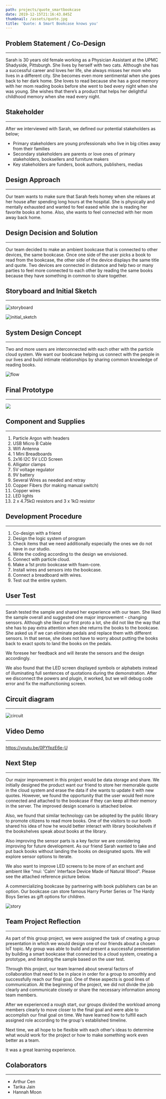 ```yaml
---
path: projects/quote_smartbookcase
date: 2019-12-15T21:16:43.845Z
thumbnail: /assets/quote.jpg
title: 'Quote: A Smart Bookcase knows you'
---
```

## Problem Statement / Co-Design

- - -

Sarah is 30 years old female working as a Physician Assistant at the UPMC Shadyside, Pittsburgh. She lives by herself with two cats. Although she has a successful career and loves her life, she always misses her mom who lives in a different city. She becomes even more sentimental when she goes back to her dark home. She loves to read because she has a good memory with her mom reading books before she went to bed every night when she was young. She wishes that there’s a product that helps her delightful childhood memory when she read every night.

## Stakeholder

- - -

After we interviewed with Sarah, we defined our potential stakeholders as below;

* Primary stakeholders are young professionals who live in big cities away from their families
* Secondary stakeholders are parents or love ones of primary stakeholders, booksellers and furniture makers 
* Key stakeholders are funders, book authors, publishers, medias

## Design Approach

- - -

Our team wants to make sure that Sarah feels homey when she relaxes at her house after spending long hours at the hospital. She is physically and mentally exhausted and wanted to feel eased while she is reading her favorite books at home. Also, she wants to feel connected with her mom away back home. 

## Design Decision and Solution

- - -

Our team decided to make an ambient bookcase that is connected to other devices, the same bookcase. Once one side of the user picks a book to read from the bookcase, the other side of the device displays the same title and quote. Two devices are connected in distance and help two or many parties to feel more connected to each other by reading the same books because they have something in common to share together. 

## Storyboard and Initial Sketch

- - -

![storyboard](/assets/storyboard.png)

![initial_sketch](/assets/initial_sketch.png)

## System Design Concept

- - -

Two and more users are interconnected with each other with the particle cloud system.  We want our bookcase helping us connect with the people in our lives and build intimate relationships by sharing common knowledge of reading books.  

![flow](/assets/flow.png)

## Final Prototype

- - -

![](/assets/quote_prototype.jpeg)

## Component and Supplies

- - -

1. Particle Argon with headers
2. USB Micro B Cable
3. Wifi Antenna
4. 1 Mini Breadboards
5. 2x16 I2C 5V LCD Screen
6. Alligator clamps
7. 5V voltage regulator
8. 9V battery
9. Several Wires as needed and retray
10. Copper Fibers (for making manual switch)
11. Copper wires
12. LED lights
13. 2 x 4.75kΩ resistors and 3 x 1kΩ resistor

## Development Procedure

- - -

1. Co-design with a friend
2. Design the logic system of program
3. Check items that we need additionally especially the ones we do not have in our studio.
4. Write the coding according to the design we envisioned.
5. Connect with particle cloud.
6. Make a 1st proto bookcase with foam-core.
7. Install wires and sensors into the bookcase.
8. Connect a breadboard with wires.
9. Test out the entire system.  

## User Test

- - -

Sarah tested the sample and shared her experience with our team. She liked the sample overall and suggested one major improvement - changing sensors. Although she liked our first proto a lot, she did not like the way that she has to pay extra attention when she returns the books to the bookcase. She asked us if we can eliminate pedals and replace them with different sensors. In that sense, she does not have to worry about putting the books back to exact spots to land the books on the pedals.

We foresee her feedback and will iterate the sensors and the design accordingly.

We also found that the LED screen displayed symbols or alphabets instead of illuminating full sentences of quotations during the demonstration. After we disconnect the powers and plugin, it worked, but we will debug code error and fix the malfunctioning screen.

## Circuit diagram

- - -

![circuit](/assets/circuit.jpg)

## Video Demo

- - -

https://youtu.be/0PYfpzE6e-U

## Next Step

- - -

Our major improvement in this project would be data storage and share. We initially designed the product want our friend to store her memorable quote in the cloud system and erase the data if she wants to update it with new quotes. However, we found the opportunity that the user would feel more connected and attached to the bookcase if they can keep all their memory in the server.  The improved design scenario is attached below.  

Also, we found that similar technology can be adopted by the public library to promote citizens to read more books. One of the visitors to our booth shared his idea of how he would better interact with library bookshelves if the bookshelves speak about books at the library.  

Also improving the sensor parts is a key factor we are considering improving for future development. As our friend Sarah wanted to take and put back books without landing the books on designated spots.  We will explore sensor options to iterate. 

We also want to improve LED screens to be more of an enchant and ambient like "mui: 'Calm' Interface Device Made of Natural Wood".  Please see the attached reference picture below. 

A commercializing bookcase by partnering with book publishers can be an option. Our bookcase can store famous Harry Porter Series or The Hardy Boys Series as gift options for children.  

![story](/assets/story.jpg)

## Team Project Reflection

- - -

As part of this group project, we were assigned the task of creating a group presentation in which we would design one of our friends about a chosen IoT topic. My group was able to build and present a successful presentation by building a smart bookcase that connected to a cloud system, creating a prototype, and iterating the sample based on the user test. 

Through this project, our team learned about several factors of collaboration that need to be in place in order for a group to smoothly and successfully reach our final goal. One of these aspects is good lines of communication. At the beginning of the project, we did not divide the job clearly and communicate closely or share the necessary information among team members. 

After we experienced a rough start, our groups divided the workload among members clearly to move closer to the final goal and were able to accomplish our final goal on time.  We have learned how to fulfill each assigned role according to the group's established timeline. 

Next time, we all hope to be flexible with each other's ideas to determine what would work for the project or how to make something work even better as a team. 

It was a great learning experience.

## Colaborators

- - -

* Arthur Cen
* Tarika Jain
* Hannah Moon